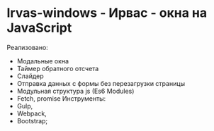 # Irvas-windows - Ирвас - окна на JavaScript

Реализовано:
- Модальные окна
- Таймер обратного отсчета
- Слайдер
- Отправка данных с формы без перезагрузки страницы
- Модульная структура js (Es6 Modules)
- Fetch, promise
Инструменты:
- Gulp,
- Webpack, 
- Bootstrap;

